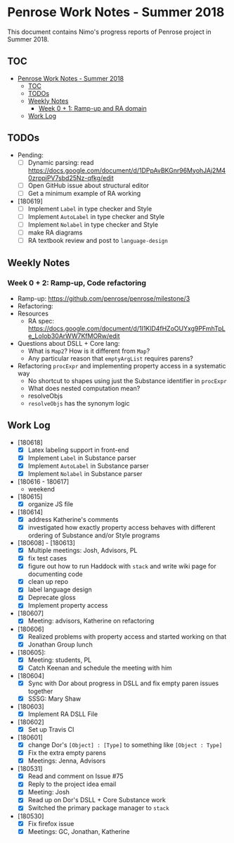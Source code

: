 # Penrose Work Notes - Summer 2018

This document contains Nimo's progress reports of Penrose project in Summer 2018.

## TOC

<!-- TOC depthFrom:1 depthTo:6 withLinks:1 updateOnSave:1 orderedList:0 -->

- [Penrose Work Notes - Summer 2018](#penrose-work-notes-summer-2018)
	- [TOC](#toc)
	- [TODOs](#todos)
	- [Weekly Notes](#weekly-notes)
		- [Week 0 + 1: Ramp-up and RA domain](#week-0-1-ramp-up-and-ra-domain)
	- [Work Log](#work-log)

<!-- /TOC -->

## TODOs

- Pending:
    - [ ] Dynamic parsing: read https://docs.google.com/document/d/1DPpAvBKGnr96MyohJAj2M40zrppjPV7sbd25Nz-qfkg/edit
    - [ ] Open GitHub issue about structural editor
	- [ ] Get a minimum example of RA working
- [180619]
	- [ ] Implement `Label` in type checker and Style
	- [ ] Implement `AutoLabel` in type checker and Style
	- [ ] Implement `Nolabel` in type checker and Style
	- [ ] make RA diagrams
	- [ ] RA textbook review and post to `language-design`
	
## Weekly Notes

### Week 0 + 2: Ramp-up, Code refactoring

- Ramp-up: https://github.com/penrose/penrose/milestone/3
- Refactoring:
- Resources
    - RA spec: https://docs.google.com/document/d/1I1KlD4fHZoOUYxg9PFmhTpLe_LoIob30ArWW7KfMORw/edit
- Questions about DSLL + Core lang:
    - What is `Map2`? How is it different from `Map`?
    - Any particular reason that `emptyArgList` requires parens?
- Refactoring `procExpr` and implementing property access in a systematic way
	- No shortcut to shapes using just the Substance identifier in `procExpr`
	- What does nested computation mean?
	- resolveObjs
	- `resolveObjs` has the synonym logic

## Work Log

- [180618]
	- [x] Latex labeling support in front-end
	- [x] Implement `Label` in Substance parser
	- [x] Implement `AutoLabel` in Substance parser
	- [x] Implement `Nolabel` in Substance parser
- [180616 - 180617]
	- weekend
- [180615]
	- [x] organize JS file
- [180614]
	- [x] address Katherine's comments
	- [x] investigated how exactly property access behaves with different ordering of Substance and/or Style programs
- [180608] - [180613]
	- [x] Multiple meetings: Josh, Advisors, PL
	- [x] fix test cases
	- [x] figure out how to run Haddock with `stack` and write wiki page for documenting code
	- [x] clean up repo
    - [x] label language design
    - [x] Deprecate gloss
	- [x] Implement property access
- [180607]
	- [x] Meeting: advisors, Katherine on refactoring
- [180606]
	- [x] Realized problems with property access and started working on that
	- [x] Jonathan Group lunch
- [180605]:
    - [x] Meeting: students, PL
    - [x] Catch Keenan and schedule the meeting with him
- [180604]
    - [x] Sync with Dor about progress in DSLL and fix empty paren issues together
    - [x] SSSG: Mary Shaw
- [180603]
    - [x] Implement RA DSLL File
- [180602]
    - [x] Set up Travis CI
- [180601]
    - [x] change Dor's `[Object] : [Type]` to something like `[Object : Type]`
    - [x] Fix the extra empty parens
    - [x] Meetings: Jenna, Advisors
- [180531]
    - [x] Read and comment on Issue #75
    - [x] Reply to the project idea email
    - [x] Meeting: Josh
    - [x] Read up on Dor's DSLL + Core Substance work
    - [x] Switched the primary package manager to `stack`
- [180530]
    - [x] Fix firefox issue
    - [x] Meetings: GC, Jonathan, Katherine
